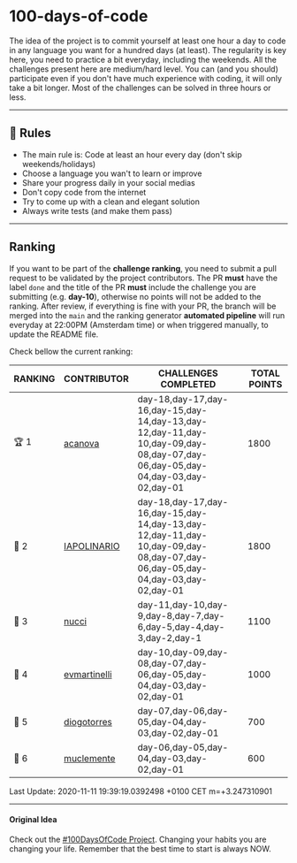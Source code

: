 # 100-days-of-code

The idea of the project is to commit yourself at least one hour a day to code in any language you want for a hundred days (at least). The regularity is key here, you need to practice a bit everyday, including the weekends.
All the challenges present here are medium/hard level. You can (and you should) participate even if you don't have much experience with coding, it will only take a bit longer.
Most of the challenges can be solved in three hours or less.

---

## 🚩 Rules

- The main rule is: Code at least an hour every day (don't skip weekends/holidays)
- Choose a language you wan't to learn or improve
- Share your progress daily in your social medias
- Don't copy code from the internet
- Try to come up with a clean and elegant solution
- Always write tests (and make them pass)

---

## Ranking

If you want to be part of the **challenge ranking**, you need to submit a pull request to be validated by the project contributors. The PR **must** have the label `done` and the title of the PR **must** include the challenge you are submitting (e.g. **day-10**), otherwise no points will not be added to the ranking.
After review, if everything is fine with your PR, the branch will be merged into the `main` and the ranking generator **automated pipeline** will run everyday at 22:00PM (Amsterdam time) or when triggered manually, to update the README file.

Check bellow the current ranking:

|           RANKING           |                   CONTRIBUTOR                   |                                                     CHALLENGES COMPLETED                                                      | TOTAL POINTS |
|-----------------------------|-------------------------------------------------|-------------------------------------------------------------------------------------------------------------------------------|--------------|
| :trophy: 1                  | [acanova](https://github.com/acanova)           | day-18,day-17,day-16,day-15,day-14,day-13,day-12,day-11,day-10,day-09,day-08,day-07,day-06,day-05,day-04,day-03,day-02,day-01 |         1800 |
| :2nd_place_medal: 2         | [IAPOLINARIO](https://github.com/IAPOLINARIO)   | day-18,day-17,day-16,day-15,day-14,day-13,day-12,day-11,day-10,day-09,day-08,day-07,day-06,day-05,day-04,day-03,day-02,day-01 |         1800 |
| :3rd_place_medal: 3         | [nucci](https://github.com/nucci)               | day-11,day-10,day-9,day-8,day-7,day-6,day-5,day-4,day-3,day-2,day-1                                                           |         1100 |
| :small_red_triangle_down: 4 | [evmartinelli](https://github.com/evmartinelli) | day-10,day-09,day-08,day-07,day-06,day-05,day-04,day-03,day-02,day-01                                                         |         1000 |
| :hear_no_evil: 5            | [diogotorres](https://github.com/diogotorres)   | day-07,day-06,day-05,day-04,day-03,day-02,day-01                                                                              |          700 |
| :see_no_evil: 6             | [muclemente](https://github.com/muclemente)     | day-06,day-05,day-04,day-03,day-02,day-01                                                                                     |          600 |

Last Update: 2020-11-11 19:39:19.0392498 +0100 CET m=+3.247310901

---

#### Original Idea

Check out the [#100DaysOfCode Project](https://www.100daysofcode.com/). Changing your habits you are changing your life. Remember that the best time to start is always NOW.
